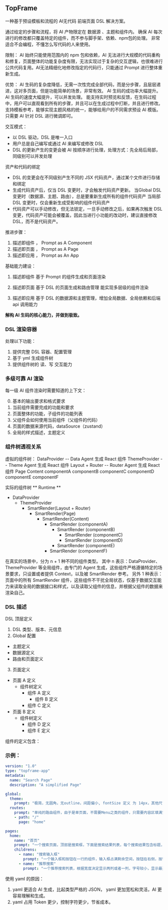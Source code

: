 ## TopFrame

一种基于预设模板和流程的 AI无代码 前端页面 DSL 解决方案。

通过给定的步骤和流程，将 AI 产物限定在 数据源 、主题和组件内。
确保 AI 每次进行的修改都只覆盖特定的组件，而不参与脚手架、依赖、npm包的处理。
非常适合不会编程，不懂怎么写代码的人来使用。


限制：
  AI 始终只能使用范围内的 npm 包和依赖，AI 无法进行大规模的代码重构和修复，页面整体的功能复杂度有限，无法实现过于复杂的交互逻辑，也很难进行公共代码复用。AI无法精细化地修改指定的代码行，只能通过 Prompt 进行整体重新生成。

优势：
  AI 生码的复杂度降低，无需一次性完成全部代码，而是分步骤，且层层递进，这对多页面，但是功能简单的场景，非常有效。
  AI 生码的成功率大幅提升。
  AI 生码的速度大幅提升，可以并发处理。
  能支持实时预览和反馈，在生码过程中，用户可以直观看到所有的步骤，并且可以在生成过程中打断，并且进行修改。
  支持模板参考，能够实现主题风格的统一，能够给用户的不同需求预设 AI 模版。只需要 AI 针对 DSL 进行微调即可。

交互模式：
  - 以 DSL 驱动，DSL 是唯一入口
  - 用户总是自己编写或通过 AI 来编写或修改 DSL
  - DSL 的更新产生的变更会被 AI 按顺序进行处理，处理方式：先全局后局部，同级别可以并发处理

资产和代码的绑定
  - DSL 的变更会在不同级别产生不同的 JSX 代码资产，通过某个文件进行存储和绑定
  - 生成代码资产后，仅当 DSL 变更时，才会触发代码资产更新。
    当Global DSL 变更时（数据源、主题、路由），总是要重新生成所有的组件代码资产
    当局部 DSL 变更时，仅会重新生成受影响的组件代码资产
  - 代码资产可以手动修改，但无法锁定，一旦手动修改之后，如果再次触发 DSL 变更，代码资产可能会被覆盖，因此当进行小功能的改动时，建议直接修改 DSL，而不是代码资产。

推进步骤：
1. 描述即组件 ， Prompt as A Component
2. 描述即页面 ， Prompt as A Page
3. 描述即应用 ， Prompt as An App


基础能力建设：
1. 描述即组件
  基于 Prompt 的组件生成和页面渲染

2. 描述即页面
  基于 DSL 的页面生成和路由管理
  能实现多层级的组件渲染

3. 描述即应用
  基于 DSL 的数据源和主题管理，增加全局数据、全局依赖和后端 api 调用能力


**解构 AI 生码的核心能力，并做到极致。**

### DSL 渲染容器

处理以下功能：
1. 提供完整 DSL 容器、配置管理
2. 基于 yml 生成组件树
3. 提供组件树的 读、写 交互能力


### 多级可靠 AI 渲染
每一级 AI 组件渲染时需要知道的上下文：

0. 基本的输出要求和格式要求
1. 当前组件需要完成的功能和要求
2. 页面整体的功能，子组件的功能列表
3. 父组件会如何使用当前组件（父组件的代码）
4. 页面的数据来源代码，dataSource（zustand）
5. 全局的样式描述，主题定义


### 组件树透视关系

虚拟的组件树：
 DataProvider -- Data Agent 生成 React 组件
   ThemeProvider -- Theme Agent 生成 React 组件
    Layout + Router -- Router Agent 生成 React 组件
      Page
        Content
          componentA
            componentB
              componentC
              componentD
            componentE
          componentF


实际的组件树
** Runtime **
- DataProvider
  - ThemeProvider
    - SmartRender(Layout + Router)
      - SmartRender(Page)
        - SmartRender(Content)
          - SmartRender (componentA)
            - SmartRender (componentB)
              - SmartRender (componentC)
              - SmartRender (componentD)
            - SmartRender (componentE)
          - SmartRender (componentF)

在真实的场景中，分为 n + 1 种不同的组件类型。
其中 n 表示：DataProvider、ThemeProvider 等全局组件，由专门的 Agent 生成，这些组件严格遵循特定的场景要求，只设置或者提供 Context，以及被 SmartRender 参考。
另外 1 种表示：页面中的所有 SmartRender 组件，这些组件不干扰全局状态，仅基于数据交互能力来读取全局的数据接口和样式，以及读取父组件的信息，并根据父组件的数据来渲染自己。

### DSL 描述

DSL 顶层定义
1. DSL 类型、版本、元信息
2. Global 配置
  - 主题定义
  - 数据源定义
  - 路由和页面定义
3. 页面定义
  - 页面 A 定义
    - 组件树定义
      - 组件 A 定义
        - 组件 B 定义
      - 组件 C 定义
  - 页面 B 定义
    - 组件树定义
      - 组件 D 定义
      - 组件 E 定义

组件的定义包含：

### 示例：
```yaml
version: "1.0"
type: "topframe-app"
metadata:
  name: "Search Page"
  description: "A simplified Page"

global:
  theme:
    prompt: "极简，无圆角，无outline，间距偏小, fontSize 定义 为 14px，其他尺寸都等比缩小，颜色偏浅，背景色为白色，需要响应式设计"
  routes:
    prompt: "单纯的路由组件，由于是单页面，不需要Menu之类的组件，只需要内容区填满空间"
    - path: "/"
      page: "home"

pages:
  home:
    name: "首页"
    prompt: "一个搜索页面，顶部是搜索框，下面是搜索结果列表，每个搜索结果包含标题，描述，链接，点击标题可以打开链接，主内容宽度适中，水平居中展示"
    childrens:
      - name: "搜索输入框"
        prompt: "一个输入框和按钮在一行的组件，输入框占满剩余空间，按钮在右侧，按钮文字是搜索，点击搜索按钮会跳转到百度 https://www.baidu.com/s?wd={输入框内容}"
      - name: "推荐搜索"
        prompt: "一个推荐搜索列表，根据宽度决定显示两列或者一列，字号较小，显示最近的热搜：1. React 2. Vue 3. Angular 4. Svelte 5. Next.js 6. Nuxt.js"
```


使用 yaml 的原因：
1. yaml 更适合 AI 生成，比起类型严格的 JSON， yaml 更加宽松和灵活，AI 更容易理解和生成。
2. yaml 占用 Token 更少，控制字符更少，节省成本。